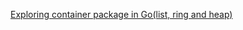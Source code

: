 [Exploring container package in Go(list, ring and heap)](https://therebelsource.com/blog/exploring-container-package-in-go-list-ring-and-heap/9zTBiMaaYg)